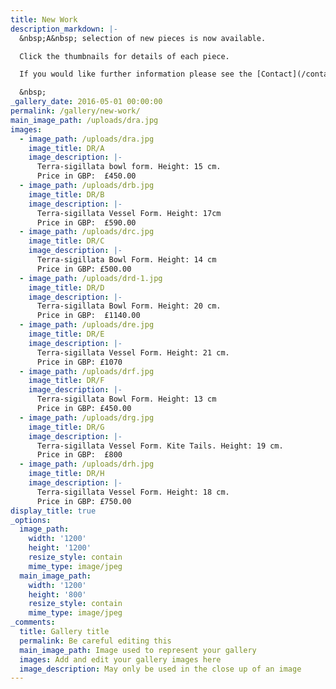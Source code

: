 ```yaml
---
title: New Work
description_markdown: |-
  &nbsp;A&nbsp; selection of new pieces is now available.

  Click the thumbnails for details of each piece.

  If you would like further information please see the [Contact](/contact) page.

  &nbsp;
_gallery_date: 2016-05-01 00:00:00
permalink: /gallery/new-work/
main_image_path: /uploads/dra.jpg
images:
  - image_path: /uploads/dra.jpg
    image_title: DR/A
    image_description: |-
      Terra-sigillata bowl form. Height: 15 cm.
      Price in GBP:  £450.00
  - image_path: /uploads/drb.jpg
    image_title: DR/B
    image_description: |-
      Terra-sigillata Vessel Form. Height: 17cm
      Price in GBP:  £590.00
  - image_path: /uploads/drc.jpg
    image_title: DR/C
    image_description: |-
      Terra-sigillata Bowl Form. Height: 14 cm
      Price in GBP: £500.00
  - image_path: /uploads/drd-1.jpg
    image_title: DR/D
    image_description: |-
      Terra-sigillata Bowl Form. Height: 20 cm.
      Price in GBP:  £1140.00
  - image_path: /uploads/dre.jpg
    image_title: DR/E
    image_description: |-
      Terra-sigillata Vessel Form. Height: 21 cm.
      Price in GBP: £1070
  - image_path: /uploads/drf.jpg
    image_title: DR/F
    image_description: |-
      Terra-sigillata Bowl Form. Height: 13 cm
      Price in GBP: £450.00
  - image_path: /uploads/drg.jpg
    image_title: DR/G
    image_description: |-
      Terra-sigillata Vessel Form. Kite Tails. Height: 19 cm. 
      Price in GBP:  £800
  - image_path: /uploads/drh.jpg
    image_title: DR/H
    image_description: |-
      Terra-sigillata Vessel Form. Height: 18 cm.
      Price in GBP: £750.00
display_title: true
_options:
  image_path:
    width: '1200'
    height: '1200'
    resize_style: contain
    mime_type: image/jpeg
  main_image_path:
    width: '1200'
    height: '800'
    resize_style: contain
    mime_type: image/jpeg
_comments:
  title: Gallery title
  permalink: Be careful editing this
  main_image_path: Image used to represent your gallery
  images: Add and edit your gallery images here
  image_description: May only be used in the close up of an image
---
```


